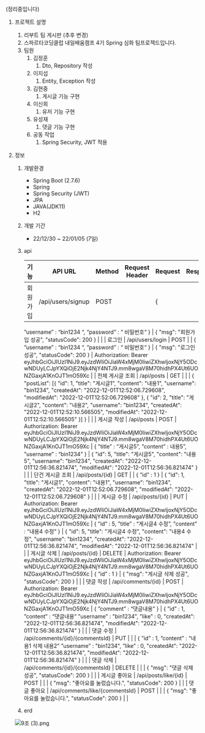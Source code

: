 (정리중입니다)
1. 프로젝트 설명
    1. 리부트 팀 게시판 (추후 변경)
    2. 스파르타코딩클럽 내일배움캠프 4기 Spring 심화 팀프로젝드입니다.
    3. 팀원
        1. 김정훈
            1. Dto, Repository 작성
        2. 이지섭
            1. Entity, Exception 작성
        3. 김현중
            1. 게시글 기능 구현
        4. 이신희
            1. 유저 기능 구현
        5. 유성재
            1. 댓글 기능 구현
        6. 공동 작업
            1. Spring Security, JWT 적용
2. 정보
    1. 개발환경
        - Spring Boot (2.7.6)
        - Spring
        - Spring Security (JWT)
        - JPA
        - JAVA(JDK11)
        - H2
    2. 개발 기간
        - 22/12/30 ~ 22/01/05 (7일)
    3. api
        
        
        | 기능 | API URL | Method | Request Header | Request | Response | Response Header |
        | --- | --- | --- | --- | --- | --- | --- |
        | 회원 가입 | /api/users/signup | POST |  | { 
        ”username” : “bin1234 “,
         “password” : “ 비밀번호“
        } | {
        "msg": "회원가입 성공",
        "statusCode": 200
        } |  |
        | 로그인 | /api/users/login | POST |  | { 
        ”username” : “bin1234 “,
         “password” : “ 비밀번호“
        } | {
        "msg": "로그인 성공",
        "statusCode": 200
        } | Authorization: Bearer eyJhbGciOiJIUzI1NiJ9.eyJzdWIiOiJiaW4xMjM0IiwiZXhwIjoxNjY5ODcwNDUyLCJpYXQiOjE2Njk4NjY4NTJ9.mm8wgaV8M70hidhPX4Ut6UONZGaxjA1KnOJT1mO59Xc |
        | 전체 게시글 조회 | /api/posts | GET |  |  | { "postList": 
        [{
        "id": 1,
        "title": "게시글1",
        "content": "내용1",
        "username": "bin1234",
        "createdAt": "2022-12-01T12:52:06.729608",
        "modifiedAt": "2022-12-01T12:52:06.729608"
        },
        {
        "id": 2,
        "title": "게시글2",
        "content": "내용2",
        "username": "bin1234",
        "createdAt": "2022-12-01T12:52:10.566505",
        "modifiedAt": "2022-12-01T12:52:10.566505"
        }]
        } |  |
        | 게시글 작성 | /api/posts | POST | Authorization: Bearer eyJhbGciOiJIUzI1NiJ9.eyJzdWIiOiJiaW4xMjM0IiwiZXhwIjoxNjY5ODcwNDUyLCJpYXQiOjE2Njk4NjY4NTJ9.mm8wgaV8M70hidhPX4Ut6UONZGaxjA1KnOJT1mO59Xc | {
        ”title” : “게시글5”,
        ”content” : 내용5”,
        ”username” : “bin1234”
        } | {
        "id": 5,
        "title": "게시글5",
        "content": "내용5",
        "username": "bin1234",
        "createdAt": "2022-12-01T12:56:36.821474",
        "modifiedAt": "2022-12-01T12:56:36.821474"
        } |  |
        | 단건 게시글 조회 | /api/posts/{id} | GET |  | {
        ”id” : 1
        } | {
        "id": 1,
        "title": "게시글1",
        "content": "내용1",
        "username": "bin1234",
        "createdAt": "2022-12-01T12:52:06.729608",
        "modifiedAt": "2022-12-01T12:52:06.729608"
        } |  |
        | 게시글 수정 | /api/posts/{id} | PUT | Authorization: Bearer eyJhbGciOiJIUzI1NiJ9.eyJzdWIiOiJiaW4xMjM0IiwiZXhwIjoxNjY5ODcwNDUyLCJpYXQiOjE2Njk4NjY4NTJ9.mm8wgaV8M70hidhPX4Ut6UONZGaxjA1KnOJT1mO59Xc | {
        ”id” : 5,
        ”title” : “게시글4 수정”,
        ”content” : “내용4 수정”
        }
         | {
        "id": 5,
        "title": "게시글4 수정",
        "content": "내용4 수정",
        "username": "bin1234",
        "createdAt": "2022-12-01T12:56:36.821474",
        "modifiedAt": "2022-12-01T12:56:36.821474" |  |
        | 게시글 삭제 | /api/posts/{id} | DELETE | Authorization: Bearer eyJhbGciOiJIUzI1NiJ9.eyJzdWIiOiJiaW4xMjM0IiwiZXhwIjoxNjY5ODcwNDUyLCJpYXQiOjE2Njk4NjY4NTJ9.mm8wgaV8M70hidhPX4Ut6UONZGaxjA1KnOJT1mO59Xc | {
        ”id” : 1
        } | {
        "msg": "게시글 삭제 성공",
        "statusCode": 200
        } |  |
        | 댓글 작성 | /api/comments/{id} | POST | Authorization: Bearer eyJhbGciOiJIUzI1NiJ9.eyJzdWIiOiJiaW4xMjM0IiwiZXhwIjoxNjY5ODcwNDUyLCJpYXQiOjE2Njk4NjY4NTJ9.mm8wgaV8M70hidhPX4Ut6UONZGaxjA1KnOJT1mO59Xc | {
        ”comment” : “댓글내용”
        } | {
        ”id” : 1,
        ”content” : “댓글내용”
        ”username” : "bin1234", 
        ”like” : 0,
        "createdAt": "2022-12-01T12:56:36.821474",
        "modifiedAt": "2022-12-01T12:56:36.821474"
        } |  |
        | 댓글 수정 | /api/comments/{id}/{commentsId} | PUT |  |  | {
        ”id” : 1,
        ”content” : “내용1 삭제 내용2”
        ”username” : "bin1234", 
        ”like” : 0,
        "createdAt": "2022-12-01T12:56:36.821474",
        "modifiedAt": "2022-12-01T12:56:36.821474"
        } |  |
        | 댓글 삭제 | /api/comments/{id}/{commentsId} | DELETE |  |  | {
        "msg": "댓글 삭제 성공",
        "statusCode": 200
        } |  |
        | 게시글 좋아요 | /api/posts/like/{id} | POST |  |  | {
        "msg": "좋아요를 눌렀습니다.",
        "statusCode": 200
        } |  |
        | 댓글 좋아요 | /api/comments/like/{commentsId} | POST |  |  | {
        "msg": "좋아요를 눌렀습니다.",
        "statusCode": 200
        } |  |
    4. erd
    
    ![9조 (3).png](https://s3-us-west-2.amazonaws.com/secure.notion-static.com/8d6e6253-6fd0-4fc3-a196-726801f4c7b4/9%EC%A1%B0_(3).png)

